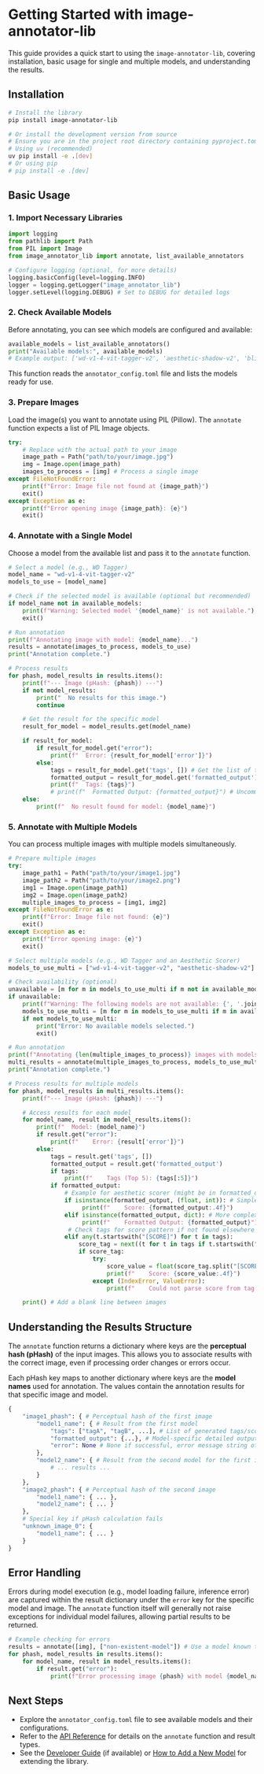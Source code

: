 # Getting Started with image-annotator-lib

This guide provides a quick start to using the `image-annotator-lib`, covering installation, basic usage for single and multiple models, and understanding the results.

## Installation

```bash
# Install the library
pip install image-annotator-lib

# Or install the development version from source
# Ensure you are in the project root directory containing pyproject.toml
# Using uv (recommended)
uv pip install -e .[dev]
# Or using pip
# pip install -e .[dev]
```

## Basic Usage

### 1. Import Necessary Libraries

```python
import logging
from pathlib import Path
from PIL import Image
from image_annotator_lib import annotate, list_available_annotators

# Configure logging (optional, for more details)
logging.basicConfig(level=logging.INFO)
logger = logging.getLogger("image_annotator_lib")
logger.setLevel(logging.DEBUG) # Set to DEBUG for detailed logs
```

### 2. Check Available Models

Before annotating, you can see which models are configured and available:

```python
available_models = list_available_annotators()
print("Available models:", available_models)
# Example output: ['wd-v1-4-vit-tagger-v2', 'aesthetic-shadow-v2', 'blip-large-captioning', ...]
```

This function reads the `annotator_config.toml` file and lists the models ready for use.

### 3. Prepare Images

Load the image(s) you want to annotate using PIL (Pillow). The `annotate` function expects a list of PIL Image objects.

```python
try:
    # Replace with the actual path to your image
    image_path = Path("path/to/your/image.jpg")
    img = Image.open(image_path)
    images_to_process = [img] # Process a single image
except FileNotFoundError:
    print(f"Error: Image file not found at {image_path}")
    exit()
except Exception as e:
    print(f"Error opening image {image_path}: {e}")
    exit()
```

### 4. Annotate with a Single Model

Choose a model from the available list and pass it to the `annotate` function.

```python
# Select a model (e.g., WD Tagger)
model_name = "wd-v1-4-vit-tagger-v2"
models_to_use = [model_name]

# Check if the selected model is available (optional but recommended)
if model_name not in available_models:
    print(f"Warning: Selected model '{model_name}' is not available.")
    exit()

# Run annotation
print(f"Annotating image with model: {model_name}...")
results = annotate(images_to_process, models_to_use)
print("Annotation complete.")

# Process results
for phash, model_results in results.items():
    print(f"--- Image (pHash: {phash}) ---")
    if not model_results:
        print("  No results for this image.")
        continue

    # Get the result for the specific model
    result_for_model = model_results.get(model_name)

    if result_for_model:
        if result_for_model.get("error"):
            print(f"  Error: {result_for_model['error']}")
        else:
            tags = result_for_model.get('tags', []) # Get the list of tags
            formatted_output = result_for_model.get('formatted_output') # Model-specific formatted output
            print(f"  Tags: {tags}")
            # print(f"  Formatted Output: {formatted_output}") # Uncomment to see detailed output
    else:
        print(f"  No result found for model: {model_name}")
```

### 5. Annotate with Multiple Models

You can process multiple images with multiple models simultaneously.

```python
# Prepare multiple images
try:
    image_path1 = Path("path/to/your/image1.jpg")
    image_path2 = Path("path/to/your/image2.png")
    img1 = Image.open(image_path1)
    img2 = Image.open(image_path2)
    multiple_images_to_process = [img1, img2]
except FileNotFoundError as e:
    print(f"Error: Image file not found: {e}")
    exit()
except Exception as e:
    print(f"Error opening image: {e}")
    exit()

# Select multiple models (e.g., WD Tagger and an Aesthetic Scorer)
models_to_use_multi = ["wd-v1-4-vit-tagger-v2", "aesthetic-shadow-v2"]

# Check availability (optional)
unavailable = [m for m in models_to_use_multi if m not in available_models]
if unavailable:
    print(f"Warning: The following models are not available: {', '.join(unavailable)}")
    models_to_use_multi = [m for m in models_to_use_multi if m in available_models]
    if not models_to_use_multi:
        print("Error: No available models selected.")
        exit()

# Run annotation
print(f"Annotating {len(multiple_images_to_process)} images with models: {', '.join(models_to_use_multi)}...")
multi_results = annotate(multiple_images_to_process, models_to_use_multi)
print("Annotation complete.")

# Process results for multiple models
for phash, model_results in multi_results.items():
    print(f"--- Image (pHash: {phash}) ---")

    # Access results for each model
    for model_name, result in model_results.items():
        print(f"  Model: {model_name}")
        if result.get("error"):
            print(f"    Error: {result['error']}")
        else:
            tags = result.get('tags', [])
            formatted_output = result.get('formatted_output')
            if tags:
                print(f"    Tags (Top 5): {tags[:5]}")
            if formatted_output:
                # Example for aesthetic scorer (might be in formatted_output or tags)
                if isinstance(formatted_output, (float, int)): # Simple score
                     print(f"    Score: {formatted_output:.4f}")
                elif isinstance(formatted_output, dict): # More complex output
                     print(f"    Formatted Output: {formatted_output}")
                 # Check tags for score pattern if not found elsewhere
                elif any(t.startswith("[SCORE]") for t in tags):
                    score_tag = next((t for t in tags if t.startswith("[SCORE]")), None)
                    if score_tag:
                        try:
                            score_value = float(score_tag.split("[SCORE]")[1])
                            print(f"    Score: {score_value:.4f}")
                        except (IndexError, ValueError):
                            print(f"    Could not parse score from tag: {score_tag}")

    print() # Add a blank line between images
```

## Understanding the Results Structure

The `annotate` function returns a dictionary where keys are the **perceptual hash (pHash)** of the input images. This allows you to associate results with the correct image, even if processing order changes or errors occur.

Each pHash key maps to another dictionary where keys are the **model names** used for annotation. The values contain the annotation results for that specific image and model.

```python
{
    "image1_phash": { # Perceptual hash of the first image
        "model1_name": { # Result from the first model
            "tags": ["tagA", "tagB", ...], # List of generated tags/scores
            "formatted_output": {...}, # Model-specific detailed output
            "error": None # None if successful, error message string otherwise
        },
        "model2_name": { # Result from the second model for the first image
            # ... results ...
        }
    },
    "image2_phash": { # Perceptual hash of the second image
        "model1_name": { ... },
        "model2_name": { ... }
    },
    # Special key if pHash calculation fails
    "unknown_image_0": {
        "model1_name": { ... }
    }
}
```

## Error Handling

Errors during model execution (e.g., model loading failure, inference error) are captured within the result dictionary under the `error` key for the specific model and image. The `annotate` function itself will generally not raise exceptions for individual model failures, allowing partial results to be returned.

```python
# Example checking for errors
results = annotate([img], ["non-existent-model"]) # Use a model known to fail
for phash, model_results in results.items():
    for model_name, result in model_results.items():
        if result.get("error"):
            print(f"Error processing image {phash} with model {model_name}: {result['error']}")
```

## Next Steps

- Explore the `annotator_config.toml` file to see available models and their configurations.
- Refer to the [API Reference](../REFERENCE/api.md) for details on the `annotate` function and result types.
- See the [Developer Guide](../HOW_TO_GUIDES/developer_guide.md) (if available) or [How to Add a New Model](../HOW_TO_GUIDES/add_new_model.md) for extending the library.

